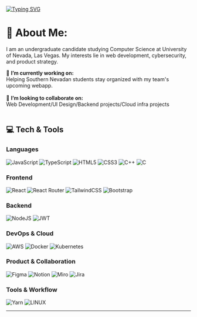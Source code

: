 [![Typing SVG](https://readme-typing-svg.herokuapp.com?color=ff91c1&size=35&center=true&vCenter=true&width=1000&lines=Welcome+to+my+GitHub+profile!;My+name+is+Nefeli+Georgilas)](https://git.io/typing-svg)
# 🐇 About Me:

I am an undergraduate candidate studying Computer Science at University of Nevada, Las Vegas. My interests lie in web development, cybersecurity, and product strategy.

🪷 **I’m currently working on:**  <br>Helping Southern Nevadan students stay organized with my team's upcoming webapp.
<br><br>💐 **I’m looking to collaborate on:**  <br>Web Development/UI Design/Backend projects/Cloud infra projects<br><br> 


## 💻 Tech & Tools

### Languages
![JavaScript](https://img.shields.io/badge/javascript-%23323330.svg?style=for-the-badge&logo=javascript&logoColor=%23F7DF1E) 
![TypeScript](https://img.shields.io/badge/typescript-%23007ACC.svg?style=for-the-badge&logo=typescript&logoColor=white) 
![HTML5](https://img.shields.io/badge/html5-%23E34F26.svg?style=for-the-badge&logo=html5&logoColor=white) 
![CSS3](https://img.shields.io/badge/css3-%231572B6.svg?style=for-the-badge&logo=css3&logoColor=white) 
![C++](https://img.shields.io/badge/C++-00599C?style=for-the-badge&logo=c%2B%2B&logoColor=white) 
![C](https://img.shields.io/badge/C-00599C?style=for-the-badge&logo=c&logoColor=white) 

### Frontend
![React](https://img.shields.io/badge/react-%2320232a.svg?style=for-the-badge&logo=react&logoColor=%2361DAFB) 
![React Router](https://img.shields.io/badge/React_Router-CA4245?style=for-the-badge&logo=react-router&logoColor=white) 
![TailwindCSS](https://img.shields.io/badge/tailwindcss-%2338B2AC.svg?style=for-the-badge&logo=tailwind-css&logoColor=white) 
![Bootstrap](https://img.shields.io/badge/bootstrap-%23563D7C.svg?style=for-the-badge&logo=bootstrap&logoColor=white) 

### Backend
![NodeJS](https://img.shields.io/badge/node.js-6DA55F?style=for-the-badge&logo=node.js&logoColor=white) 
![JWT](https://img.shields.io/badge/JWT-black?style=for-the-badge&logo=JSON%20web%20tokens) 

### DevOps & Cloud
![AWS](https://img.shields.io/badge/AWS-%23FF9900.svg?style=for-the-badge&logo=amazon-aws&logoColor=white) 
![Docker](https://img.shields.io/badge/docker-%230db7ed.svg?style=for-the-badge&logo=docker&logoColor=white) 
![Kubernetes](https://img.shields.io/badge/kubernetes-%23326ce5.svg?style=for-the-badge&logo=kubernetes&logoColor=white) 

### Product & Collaboration
![Figma](https://img.shields.io/badge/Figma-F24E1E?style=for-the-badge&logo=figma&logoColor=white) 
![Notion](https://img.shields.io/badge/Notion-000000?style=for-the-badge&logo=notion&logoColor=white) 
![Miro](https://img.shields.io/badge/Miro-050038?style=for-the-badge&logo=miro&logoColor=white) 
![Jira](https://img.shields.io/badge/jira-%230A0FFF.svg?style=for-the-badge&logo=jira&logoColor=white) 

### Tools & Workflow
![Yarn](https://img.shields.io/badge/yarn-%232C8EBB.svg?style=for-the-badge&logo=yarn&logoColor=white) 
![LINUX](https://img.shields.io/badge/Linux-FCC624?style=for-the-badge&logo=linux&logoColor=black) 



------
